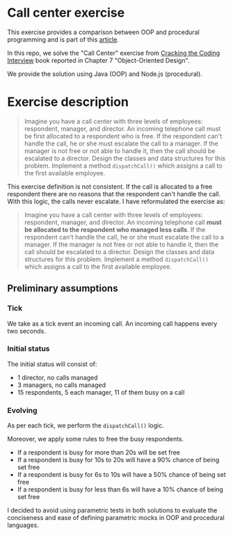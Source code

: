 Call center exercise
===

This exercise provides a comparison between OOP and procedural programming and is part of this [article]().

In this repo, we solve the "Call Center" exercise from [Cracking the Coding Interview](https://www.crackingthecodinginterview.com/) book reported in Chapter 7 "Object-Oriented Design".

We provide the solution using Java (OOP) and Node.js (procedural).

# Exercise description

> Imagine you have a call center with three levels of employees: respondent, manager, and director. An incoming telephone call must be first allocated to a respondent who is free. If the respondent can't handle the call, he or she must escalate the call to a manager. If the manager is not free or not able to handle it, then the call should be escalated to a director. Design the classes and data structures for this problem. Implement a method `dispatchCall()` which assigns a call to the first available employee.

This exercise definition is not consistent. If the call is allocated to a free respondent there are no reasons that the respondent can't handle the call. With this logic, the calls never escalate. I have reformulated the exercise as:

> Imagine you have a call center with three levels of employees: respondent, manager, and director. An incoming telephone call **must be allocated to the respondent who managed less calls**. If the respondent can't handle the call, he or she must escalate the call to a manager. If the manager is not free or not able to handle it, then the call should be escalated to a director. Design the classes and data structures for this problem. Implement a method `dispatchCall()` which assigns a call to the first available employee.

## Preliminary assumptions

### Tick

We take as a tick event an incoming call. An incoming call happens every two seconds.

### Initial status

The initial status will consist of:
- 1 director, no calls managed
- 3 managers, no calls managed
- 15 respondents, 5 each manager, 11 of them busy on a call

### Evolving

As per each tick, we perform the `dispatchCall()` logic.

Moreover, we apply some rules to free the busy respondents.
- If a respondent is busy for more than 20s will be set free
- If a respondent is busy for 10s to 20s will have a 90% chance of being set free
- If a respondent is busy for 6s to 10s will have a 50% chance of being set free
- If a respondent is busy for less than 6s will have a 10% chance of being set free

I decided to avoid using parametric tests in both solutions to evaluate the conciseness and ease of defining parametric mocks in OOP and procedural languages.

